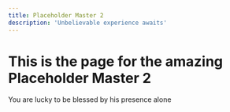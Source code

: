 ```yaml
---
title: Placeholder Master 2
description: 'Unbelievable experience awaits'
---
```


# This is the page for the amazing Placeholder Master 2

You are lucky to be blessed by his presence alone

